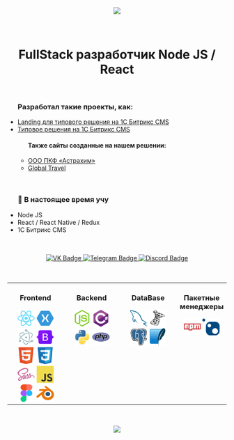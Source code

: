 <div id="header" align="center">
  <img src="https://media.giphy.com/media/v1.Y2lkPTc5MGI3NjExNGI2MTA1YWE4OWI3YTc1N2UyOTA4ODQxNDg0NDgzOGRhNGM4NTQ2ZCZjdD1n/eNfWZqTVYGRv9ZsjS3/giphy.gif" width="200" />
</div>

<br/>
<br/>

<h1 align="center">FullStack разработчик Node JS / React</h1>

<br/>

<ul>
  <h3>Разработал такие проекты, как:</h3>
  <li><a href="https://turbosites.ru/">Landing для типового решения на 1С Битрикс CMS</a></li>
  <li><a href="https://test.turbosites.ru/">Типовое решения на 1С Битрикс CMS</a></li>
  <ul>
    <h4>Также сайты созданные на нашем решении:</h4>
    <li><a href="https://astra-farm.ru/">ООО ПКФ «Астрахим»</a></li>
    <li><a href="https://global-travel.su/">Global Travel</a></li>
  </ul>
</ul>

<br/>

<ul>
  <h3>🦾 В настоящее время учу</h3>
  <li>Node JS</li>
  <li>React / React Native / Redux</li>
  <li>1С Битрикс CMS</li>
</ul>

<br/>
<br/>

<div id="badges" align="center">
  <a href="https://vk.com/nikitos_pisos">
    <img src="https://img.shields.io/badge/VK-blue?style=for-the-badge&logo=vk&logoColor=white" alt="VK Badge"/>
  </a>
  <a href="https://t.me/nikitamalcev3">
    <img src="https://img.shields.io/badge/Telegram-00BFFF?style=for-the-badge&logo=telegram&logoColor=white" alt="Telegram Badge"/>
  </a>
  <a href="https://discord.gg/Wkh4SwNYXf">
    <img src="https://img.shields.io/badge/Discord-6A5ACD?style=for-the-badge&logo=discord&logoColor=white" alt="Discord Badge"/>
  </a>
</div>

<br/>
<br/>

<table align="center">
  <tr>
    <td valign="top" width="33%">
      <div align="center">
        <h3>Frontend</h3>
        <img src="https://github.com/devicons/devicon/blob/master/icons/react/react-original.svg" title="React" alt="React" width="40" height="40" />
        <img src="https://github.com/devicons/devicon/blob/master/icons/xamarin/xamarin-original.svg" title="XAMARIN" alt="XAMARIN" width="40" height="40" />
        <img src="https://github.com/devicons/devicon/blob/master/icons/electron/electron-original.svg" title="ElectronJS" alt="ElectronJS" width="40" height="40" />
        <img src="https://github.com/devicons/devicon/blob/master/icons/bootstrap/bootstrap-original.svg" title="Bootstrap" alt="Bootstrap" width="40" height="40" />
        <img src="https://github.com/devicons/devicon/blob/master/icons/html5/html5-original.svg" title="HTML5" alt="HTML5" width="40" height="40" />
        <img src="https://github.com/devicons/devicon/blob/master/icons/css3/css3-original.svg" title="CSS3" alt="CSS3" width="40" height="40" />
        <img src="https://github.com/devicons/devicon/blob/master/icons/sass/sass-original.svg" title="SASS" alt="SASS" width="40" height="40" />
        <img src="https://github.com/devicons/devicon/blob/master/icons/javascript/javascript-original.svg" title="JS" alt="JS" width="40" height="40" />
        <img src="https://github.com/devicons/devicon/blob/master/icons/figma/figma-original.svg" title="Figma" alt="Figma" width="40" height="40" />
        <img src="https://github.com/devicons/devicon/blob/master/icons/blender/blender-original.svg" title="Blender" alt="Blender" width="40" height="40" />
      </div>
    </td>
    <td valign="top" width="33%">
      <div align="center">
        <h3>Backend</h3>
        <img src="https://github.com/devicons/devicon/blob/master/icons/nodejs/nodejs-original.svg" title="NodeJS" alt="NodeJS" width="40" height="40" />
        <img src="https://github.com/devicons/devicon/blob/master/icons/csharp/csharp-original.svg" title="C#" alt="C#" width="40" height="40" />
        <img src="https://github.com/devicons/devicon/blob/master/icons/python/python-original.svg" title="Python" alt="Python" width="40" height="40" />
        <img src="https://github.com/devicons/devicon/blob/master/icons/php/php-original.svg" title="PHP" alt="PHP" width="40" height="40" />
      </div>
    </td>
    <td valign="top" width="33%">
      <div align="center">
        <h3>DataBase</h3>
        <img src="https://github.com/devicons/devicon/blob/master/icons/mysql/mysql-original.svg" title="MySQL" alt="MySQL" width="40" height="40" />
        <img src="https://github.com/devicons/devicon/blob/master/icons/microsoftsqlserver/microsoftsqlserver-plain.svg" title="TransactSQL" alt="TransactSQL" width="40" height="40" />
        <img src="https://github.com/devicons/devicon/blob/master/icons/postgresql/postgresql-original.svg" title="PostrgeSQL" alt="PostrgeSQL" width="40" height="40" />
        <img src="https://github.com/devicons/devicon/blob/master/icons/sqlite/sqlite-original.svg" title="sqlite" alt="sqlite" width="40" height="40" />
      </div>
    </td>
    <td valign="top" width="33%">
      <div align="center">
        <h3>Пакетные менеджеры</h3>
        <img src="https://github.com/devicons/devicon/blob/master/icons/npm/npm-original-wordmark.svg" title="npm" alt="npm" width="40" height="40" />
        <img src="https://github.com/devicons/devicon/blob/master/icons/nuget/nuget-original.svg" title="NuGet" alt="NuGet" width="40" height="40" />
      </div>
    </td>
    </td>
  </tr>
</table>

<br/>
<br/>

<div align="center">
  <picture>
    <source 
      srcset="https://github-readme-stats.vercel.app/api?username=Malcev-Nikita&show_icons=true&theme=dark"
      media="(prefers-color-scheme: dark)"
    />
    <source
      srcset="https://github-readme-stats.vercel.app/api?username=Malcev-Nikita&show_icons=true"
      media="(prefers-color-scheme: light), (prefers-color-scheme: no-preference)"
    />
  <img src="https://github-readme-stats.vercel.app/api?username=Malcev-Nikita&show_icons=true" />
  </picture>
</div>

